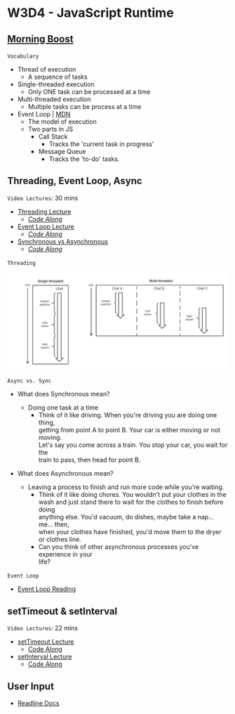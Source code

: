 # W3D4 - JavaScript Runtime

## [Morning Boost]

`Vocabulary`

- Thread of execution
  - A sequence of tasks
- Single-threaded execution
  - Only ONE task can be processed at a time
- Multi-threaded execution
  - Multiple tasks can be process at a time
- Event Loop | [MDN]
  - The model of execution
  - Two parts in JS
    - Call Stack
      - Tracks the 'current task in progress'
    - Message Queue
      - Tracks the 'to-do' tasks.

## Threading, Event Loop, Async

`Video Lectures`: 30 mins

- [Threading Lecture]
  - _[Code Along](./code-it-out/threading.js)_
- [Event Loop Lecture]
  - _[Code Along](./code-it-out/event_loop.js)_
- [Synchronous vs Asynchronous]
  - _[Code Along](./code-it-out/async_sync.js)_

`Threading`

![threading]

`Async vs. Sync`

- What does Synchronous mean?
  - Doing one task at a time
    - Think of it like driving. When you're driving you are doing one thing,\
    getting from point A to point B. Your car is either moving or not moving.\
    Let's say you come across a train. You stop your car, you wait for the\
    train to pass, then head for point B.

- What does Asynchronous mean?
  - Leaving a process to finish and run more code while you're waiting.
    - Think of it like doing chores. You wouldn't put your clothes in the\
    wash and just stand there to wait for the clothes to finish before doing\
    anything else. You'd vacuum, do dishes, maybe take a nap... me... then,\
    when your clothes have finished, you'd move them to the dryer\
    or clothes line.
    - Can you think of other asynchronous processes you've experience in your\
    life?

`Event Loop`

- [Event Loop Reading]

## setTimeout & setInterval

`Video Lectures`: 22 mins

- [setTimeout Lecture]
  - [Code Along](./code-it-out/setTimeout_lecture.js)
- [setInterval Lecture]
  - [Code Along](./code-it-out/setInterval_lecture.js)

## User Input

- [Readline Docs]

<!-- Links per cohort -->
[Morning Boost]: https://open.appacademy.io/learn/js-py---jun-2021-cohort-2-online/week-3-jun-2021-cohort-2-online/thursday-morning-boost
[Threading Lecture]: https://open.appacademy.io/learn/js-py---jun-2021-cohort-2-online/week-3-jun-2021-cohort-2-online/threading-lecture
[Event Loop Lecture]: https://open.appacademy.io/learn/js-py---jun-2021-cohort-2-online/week-3-jun-2021-cohort-2-online/event-loop-lecture
[Synchronous vs Asynchronous]: https://open.appacademy.io/learn/js-py---jun-2021-cohort-2-online/week-3-jun-2021-cohort-2-online/synchronous-vs-asynchronous-lecture
[setTimeout Lecture]: https://open.appacademy.io/learn/js-py---jun-2021-cohort-2-online/week-3-jun-2021-cohort-2-online/settimeout-lecture
[setInterval Lecture]: https://open.appacademy.io/learn/js-py---jun-2021-cohort-2-online/week-3-jun-2021-cohort-2-online/setinterval-lecture
[Event Loop Reading]: https://open.appacademy.io/learn/js-py---jun-2021-cohort-2-online/week-3-jun-2021-cohort-2-online/the-message-queue-and-event-loop
<!-- constant links -->
[threading]: ./images/threading.png
[Readline Docs]: https://nodejs.org/api/readline.html
[MDN]: https://developer.mozilla.org/en-US/docs/Web/JavaScript/EventLoop
